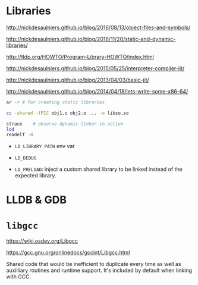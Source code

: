 # Libraries

http://nickdesaulniers.github.io/blog/2016/08/13/object-files-and-symbols/

http://nickdesaulniers.github.io/blog/2016/11/20/static-and-dynamic-libraries/

http://tldp.org/HOWTO/Program-Library-HOWTO/index.html

http://nickdesaulniers.github.io/blog/2015/05/25/interpreter-compiler-jit/

http://nickdesaulniers.github.io/blog/2013/04/03/basic-jit/

http://nickdesaulniers.github.io/blog/2014/04/18/lets-write-some-x86-64/


```bash
ar -r # for creating static libraries
```

```bash
cc -shared -fPIC obj1.o obj2.o ... -o libso.so
```

```bash
strace    # observe dynamic linker in action
ldd
readelf -d
```

- `LD_LIBRARY_PATH` env var 

- `LD_DEBUG`

- `LD_PRELOAD`: inject a custom shared library to be linked instead of the expected library.

# LLDB & GDB




# `libgcc`

https://wiki.osdev.org/Libgcc

https://gcc.gnu.org/onlinedocs/gccint/Libgcc.html

Shared code that would be inefficient to duplicate every time as well as auxilliary routines and runtime support. It's included by default when linking with GCC.
